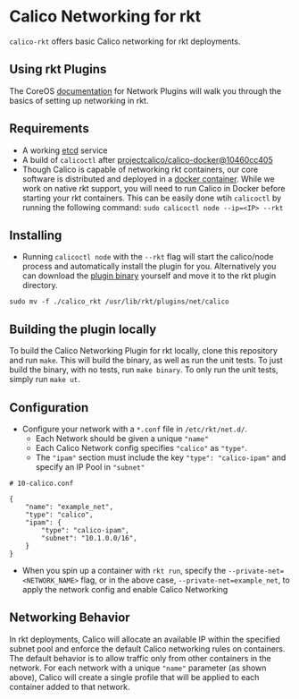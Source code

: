 # Calico Networking for rkt

`calico-rkt` offers basic Calico networking for rkt deployments.

## Using rkt Plugins

The CoreOS [documentation](https://github.com/coreos/rkt/blob/master/Documentation/networking.md) for Network Plugins will walk you through the basics of setting up networking in rkt.

## Requirements

* A working [etcd](https://github.com/coreos/etcd) service
* A build of `calicoctl` after [projectcalico/calico-docker@10460cc405](https://github.com/projectcalico/calico-docker/commit/10460cc405f5aa4bc9ccb1fcaf8760088ae1ebf9)
* Though Calico is capable of networking rkt containers, our core software is distributed and deployed in a [docker container](https://github.com/projectcalico/calico-docker/blob/master/docs/getting-started/default-networking/Demonstration.md). While we work on native rkt support, you will need to run Calico in Docker before starting your rkt containers. This can be easily done wtih `calicoctl` by running the following command: `sudo calicoctl node --ip=<IP> --rkt`

## Installing

* Running `calicoctl node` with the `--rkt` flag will start the calico/node process and automatically install the plugin for you. Alternatively you can download the [plugin binary](https://github.com/projectcalico/calico-rkt/releases/) yourself and move it to the rkt plugin directory.
```
sudo mv -f ./calico_rkt /usr/lib/rkt/plugins/net/calico
```

## Building the plugin locally

To build the Calico Networking Plugin for rkt locally, clone this repository and run `make`.  This will build the binary, as well as run the unit tests.  To just build the binary, with no tests, run `make binary`.  To only run the unit tests, simply run `make ut`.

## Configuration

* Configure your network with a `*.conf` file in `/etc/rkt/net.d/`.
    - Each Network should be given a unique `"name"`
    - Each Calico Network config specifies  `"calico"` as `"type"`.
    - The `"ipam"` section must include the key `"type": "calico-ipam"` and specify an IP Pool in `"subnet"`
```
# 10-calico.conf

{
    "name": "example_net",
    "type": "calico",
    "ipam": {
        "type": "calico-ipam",
        "subnet": "10.1.0.0/16",
    }
}
```
* When you spin up a container with `rkt run`, specify the `--private-net=<NETWORK_NAME>` flag, or in the above case, `--private-net=example_net`, to apply the network config and enable Calico Networking

## Networking Behavior

In rkt deployments, Calico will allocate an available IP within the specified subnet pool and enforce the default Calico networking rules on containers. The default behavior is to allow traffic only from other containers in the network. For each network with a unique `"name"` parameter (as shown above), Calico will create a single profile that will be applied to each container added to that network.
